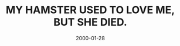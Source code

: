 ---
layout: base.njk
title : 'MY HAMSTER USED TO LOVE ME, BUT SHE DIED.' 
view_title : 'MY HAMSTER USED TO LOVE ME, BUT SHE DIED.' 
year : '2000' 
date : '2000-01-28' 
img_file : '/drawing/myhamster.png' 
html_file : 'myhamster' 
next_html : 'jesuswe.html' 
year_order : '72' 
permalink : "title/{{html_file}}.html"
---